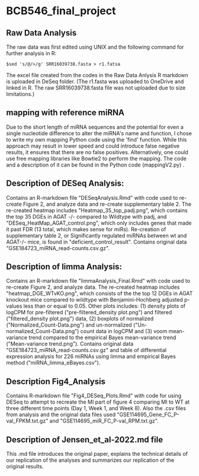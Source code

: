 # BCB546_final_project

## Raw Data Analysis
The raw data was first edited using UNIX and the following command for further analysis in R:

```
$sed 's/@/>/g' SRR16039738.fasta > r1.fatsa 
```

The excel file created from the codes in the Raw Data Anlysis R markdown is uploaded in DeSeq folder. (The r1.fasta was uploaded to OneDrive and linked in R. The raw SRR16039738.fasta file was not uploaded due to size limitations.)

## mapping with reference miRNA
Due to the short length of miRNA sequences and the potential for even a single nucleotide difference to alter the miRNA's name and function, I chose to write my own mapping Python code using the 'find' function. While this approach may result in lower speed and could introduce false negative results, it ensures that there are no false positives. Alternatively, one could use free mapping libraries like Bowtie2 to perform the mapping. The code and a description of it can be found in the Python code (mappingV2.py) .

## Description of DESeq Analysis: 
Contains an R-markdown file "DESeqAnalysis.Rmd" with code used to re-create Figure 2, and analyze data and re-create supplementary table 2. The re-created heatmap includes "Heatmap_35_top_padj.png", which contains the top 35 DGEs in AGAT -/- compared to Wildtype with padj, and "DESeq_HeatMap_AGAT_control.png", which only includes genes that made it past FDR (13 total, which makes sense for miRs). Re-creation of supplementary table 2, or Significantly regulated miRNAs between wt and AGAT-/- mice, is found in "deficient_control_result". Contains original data "GSE184723_miRNA_read-counts.csv.gz". 

## Description of limma Analysis:
Contains an R-markdown file "limmaAnalysis_Final.Rmd" with code used to re-create Figure 2, and analyze data. The re-created heatmap includes "heatmap_DGE_WTvKO.png", which consists of the the top 12 DGEs in AGAT knockout mice compared to wildtype with Benjamini-Hochberg adjusted p-values less than or equal to 0.05. Other plots includes: (1) density plots of logCPM for pre-filtered ("pre-filtered_density plot.png") and filtered ("filtered_density plot.png") data, (2) boxplots of normalized ("Normalized_Count-Data.png") and un-normalized ("Un-normalized_Count-Data.png") count data in logCPM and (3) voom mean-variance trend compared to the empirical Bayes mean-variance trend ("Mean-variance trend.png"). Contains original data "GSE184723_miRNA_read-counts.csv.gz" and table of differential expression analysis for 226 miRNAs using limma and empirical Bayes method ("miRNA_limma_eBayes.csv").

## Description Fig4_Analysis
Contains R-markdown file "Fig4_DESeq_Plots.Rmd" with code for using DESeq to attempt to recreate the MI part of figure 4 comparing MI to WT at three different time points (Day 1, Week 1, and Week 8). Also the .csv files from analysis and the original data files used "GSE114695_Gene_FC_P-val_FPKM.txt.gz" and "GSE114695_miR_FC_P-val_RPM.txt.gz".

## Description of Jensen_et_al-2022.md file
This .md file introduces the original paper, explains the technical details of our replication of the analyses and summarizes our replication of the original results.

